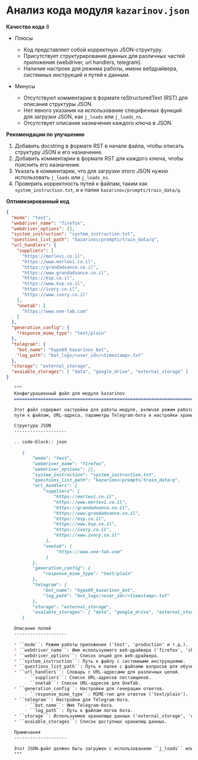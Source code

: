 # Анализ кода модуля `kazarinov.json`

**Качество кода**
8
-  Плюсы
    - Код представляет собой корректную JSON-структуру.
    - Присутствует структурирование данных для различных частей приложения (webdriver, url handlers, telegram).
    - Наличие настроек для режима работы, имени вебдрайвера, системных инструкций и путей к данным.

-  Минусы
    - Отсутствуют комментарии в формате reStructuredText (RST) для описания структуры JSON.
    - Нет явного указания на использование специфичных функций для загрузки JSON, как `j_loads` или `j_loads_ns`.
    - Отсутствует описание назначения каждого ключа в JSON.

**Рекомендации по улучшению**

1. Добавить docstring в формате RST в начале файла, чтобы описать структуру JSON и его назначение.
2. Добавить комментарии в формате RST для каждого ключа, чтобы пояснить его назначение.
3. Указать в комментарии, что для загрузки этого JSON нужно использовать `j_loads` или `j_loads_ns`.
4. Проверить корректность путей к файлам, таким как `system_instruction.txt`, и к папке `kazarinov/prompts/train_data/q`.

**Оптимизированный код**

```json
{
  "mode": "test",
  "webdriver_name": "firefox",
  "webdriver_options": [],
  "system_instruction": "system_instruction.txt",
  "questions_list_path": "kazarinov/prompts/train_data/q",
  "url_handlers": {
    "suppliers": [
      "https://morlevi.co.il",
      "https://www.morlevi.co.il",
      "https://grandadvance.co.il",
      "https://www.grandadvance.co.il",
      "https://ksp.co.il",
      "https://www.ksp.co.il",
      "https://ivory.co.il",
      "https://www.ivory.co.il"
    ],
    "onetab": [
      "https://www.one-tab.com"
    ]
  },
  "generation_config": {
    "response_mime_type": "text/plain"
  },
  "telegram": {
    "bot_name": "hypo69_kazarinov_bot",
    "log_path": "bot_logs/<user_id>/<timestamp>.txt"
  },
  "storage": "external_storage",
  "avaiable_storages": [ "data", "google_drive", "external_storage" ]
}
```
```markdown
   """
   Конфигурационный файл для модуля kazarinov
   =========================================================================================

   Этот файл содержит настройки для работы модуля, включая режим работы, настройки вебдрайвера,
   пути к файлам, URL-адреса, параметры Telegram-бота и настройки хранилища данных.

   Структура JSON
   --------------------

   .. code-block:: json

      {
          "mode": "test",
          "webdriver_name": "firefox",
          "webdriver_options": [],
          "system_instruction": "system_instruction.txt",
          "questions_list_path": "kazarinov/prompts/train_data/q",
          "url_handlers": {
              "suppliers": [
                  "https://morlevi.co.il",
                  "https://www.morlevi.co.il",
                  "https://grandadvance.co.il",
                  "https://www.grandadvance.co.il",
                  "https://ksp.co.il",
                  "https://www.ksp.co.il",
                  "https://ivory.co.il",
                  "https://www.ivory.co.il"
               ],
              "onetab": [
                   "https://www.one-tab.com"
               ]
          },
          "generation_config": {
              "response_mime_type": "text/plain"
          },
          "telegram": {
              "bot_name": "hypo69_kazarinov_bot",
              "log_path": "bot_logs/<user_id>/<timestamp>.txt"
          },
          "storage": "external_storage",
          "avaiable_storages": [ "data", "google_drive", "external_storage" ]
      }

   Описание полей
   --------------------

   * ``mode``: Режим работы приложения ('test', 'production' и т.д.).
   * ``webdriver_name``: Имя используемого веб-драйвера ('firefox', 'chrome' и т.д.).
   * ``webdriver_options``: Список опций для веб-драйвера.
   * ``system_instruction``: Путь к файлу с системными инструкциями.
   * ``questions_list_path``: Путь к папке с файлами вопросов для обучения.
   * ``url_handlers``: Словарь с URL-адресами для различных целей.
       - ``suppliers``: Список URL-адресов поставщиков.
       - ``onetab``: Список URL-адресов для OneTab.
   * ``generation_config``: Настройки для генерации ответов.
       - ``response_mime_type``: MIME-тип для ответов ('text/plain').
   * ``telegram``: Настройки для Telegram-бота.
       - ``bot_name``: Имя Telegram-бота.
       - ``log_path``: Путь к файлам логов бота.
   * ``storage``: Используемое хранилище данных ('external_storage', 'data', 'google_drive').
   * ``avaiable_storages``: Список доступных хранилищ данных.

   Примечания
   --------------------

   Этот JSON-файл должен быть загружен с использованием ``j_loads`` или ``j_loads_ns`` из модуля ``src.utils.jjson``.
   """
```